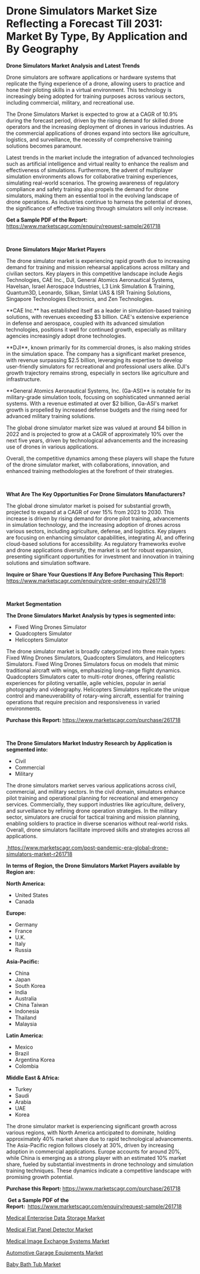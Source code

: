 <p><h1>Drone Simulators Market Size Reflecting a Forecast Till 2031: Market By Type, By Application and By Geography</h1></p><p><strong>Drone Simulators Market Analysis and Latest Trends</strong></p>
<p><p>Drone simulators are software applications or hardware systems that replicate the flying experience of a drone, allowing users to practice and hone their piloting skills in a virtual environment. This technology is increasingly being adopted for training purposes across various sectors, including commercial, military, and recreational use. </p><p>The Drone Simulators Market is expected to grow at a CAGR of 10.9% during the forecast period, driven by the rising demand for skilled drone operators and the increasing deployment of drones in various industries. As the commercial applications of drones expand into sectors like agriculture, logistics, and surveillance, the necessity of comprehensive training solutions becomes paramount. </p><p>Latest trends in the market include the integration of advanced technologies such as artificial intelligence and virtual reality to enhance the realism and effectiveness of simulations. Furthermore, the advent of multiplayer simulation environments allows for collaborative training experiences, simulating real-world scenarios. The growing awareness of regulatory compliance and safety training also propels the demand for drone simulators, making them an essential tool in the evolving landscape of drone operations. As industries continue to harness the potential of drones, the significance of effective training through simulators will only increase.</p></p>
<p><strong>Get a Sample PDF of the Report:&nbsp;</strong> <a href="https://www.marketscagr.com/enquiry/request-sample/261718?utm_campaign=1126&utm_medium=2&utm_source=Github&utm_content=ia&utm_term=31102024&utm_id=drone-simulators">https://www.marketscagr.com/enquiry/request-sample/261718</a></p>
<p>&nbsp;</p>
<p><strong>Drone Simulators Major Market Players</strong></p>
<p><p>The drone simulator market is experiencing rapid growth due to increasing demand for training and mission rehearsal applications across military and civilian sectors. Key players in this competitive landscape include Aegis Technologies, CAE Inc., DJI, General Atomics Aeronautical Systems, Havelsan, Israel Aerospace Industries, L3 Link Simulation & Training, Quantum3D, Leonardo, Silkan, Simlat UAS & ISR Training Solutions, Singapore Technologies Electronics, and Zen Technologies.</p><p>**CAE Inc.** has established itself as a leader in simulation-based training solutions, with revenues exceeding $3 billion. CAE's extensive experience in defense and aerospace, coupled with its advanced simulation technologies, positions it well for continued growth, especially as military agencies increasingly adopt drone technologies.</p><p>**DJI**, known primarily for its commercial drones, is also making strides in the simulation space. The company has a significant market presence, with revenue surpassing $2.5 billion, leveraging its expertise to develop user-friendly simulators for recreational and professional users alike. DJI's growth trajectory remains strong, especially in sectors like agriculture and infrastructure.</p><p>**General Atomics Aeronautical Systems, Inc. (Ga-ASI)** is notable for its military-grade simulation tools, focusing on sophisticated unmanned aerial systems. With a revenue estimated at over $2 billion, Ga-ASI's market growth is propelled by increased defense budgets and the rising need for advanced military training solutions.</p><p>The global drone simulator market size was valued at around $4 billion in 2022 and is projected to grow at a CAGR of approximately 10% over the next five years, driven by technological advancements and the increasing use of drones in various applications.</p><p>Overall, the competitive dynamics among these players will shape the future of the drone simulator market, with collaborations, innovation, and enhanced training methodologies at the forefront of their strategies.</p></p>
<p>&nbsp;</p>
<p><strong>What Are The Key Opportunities For Drone Simulators Manufacturers?</strong></p>
<p><p>The global drone simulator market is poised for substantial growth, projected to expand at a CAGR of over 15% from 2023 to 2030. This increase is driven by rising demand for drone pilot training, advancements in simulation technology, and the increasing adoption of drones across various sectors, including agriculture, defense, and logistics. Key players are focusing on enhancing simulator capabilities, integrating AI, and offering cloud-based solutions for accessibility. As regulatory frameworks evolve and drone applications diversify, the market is set for robust expansion, presenting significant opportunities for investment and innovation in training solutions and simulation software.</p></p>
<p><strong>Inquire or Share Your Questions If Any Before Purchasing This Report:</strong> <a href="https://www.marketscagr.com/enquiry/pre-order-enquiry/261718?utm_campaign=1126&utm_medium=2&utm_source=Github&utm_content=ia&utm_term=31102024&utm_id=drone-simulators">https://www.marketscagr.com/enquiry/pre-order-enquiry/261718</a></p>
<p>&nbsp;</p>
<p><strong>Market Segmentation</strong></p>
<p><strong>The Drone Simulators Market Analysis by types is segmented into:</strong></p>
<p><ul><li>Fixed Wing Drones Simulator</li><li>Quadcopters Simulator</li><li>Helicopters Simulator</li></ul></p>
<p><p>The drone simulator market is broadly categorized into three main types: Fixed Wing Drones Simulators, Quadcopters Simulators, and Helicopters Simulators. Fixed Wing Drones Simulators focus on models that mimic traditional aircraft with wings, emphasizing long-range flight dynamics. Quadcopters Simulators cater to multi-rotor drones, offering realistic experiences for piloting versatile, agile vehicles, popular in aerial photography and videography. Helicopters Simulators replicate the unique control and maneuverability of rotary-wing aircraft, essential for training operations that require precision and responsiveness in varied environments.</p></p>
<p><strong>Purchase this Report:&nbsp;</strong><a href="https://www.marketscagr.com/purchase/261718?utm_campaign=1126&utm_medium=2&utm_source=Github&utm_content=ia&utm_term=31102024&utm_id=drone-simulators">https://www.marketscagr.com/purchase/261718</a></p>
<p>&nbsp;</p>
<p><strong>The Drone Simulators Market Industry Research by Application is segmented into:</strong></p>
<p><ul><li>Civil</li><li>Commercial</li><li>Military</li></ul></p>
<p><p>The drone simulators market serves various applications across civil, commercial, and military sectors. In the civil domain, simulators enhance pilot training and operational planning for recreational and emergency services. Commercially, they support industries like agriculture, delivery, and surveillance by refining drone operation strategies. In the military sector, simulators are crucial for tactical training and mission planning, enabling soldiers to practice in diverse scenarios without real-world risks. Overall, drone simulators facilitate improved skills and strategies across all applications.</p></p>
<p><a href="https://www.marketscagr.com/post-pandemic-era-global-drone-simulators-market-r261718?utm_campaign=1126&utm_medium=2&utm_source=Github&utm_content=ia&utm_term=31102024&utm_id=drone-simulators">&nbsp;https://www.marketscagr.com/post-pandemic-era-global-drone-simulators-market-r261718</a></p>
<p><strong>In terms of Region, the Drone Simulators Market Players available by Region are:</strong></p>
<p>
    <p> <strong> North America: </strong>
        <ul>
            <li>United States</li>
            <li>Canada</li>
        </ul>
        </p> 
    <p> <strong> Europe: </strong>
        <ul>
            <li>Germany</li>
            <li>France</li>
            <li>U.K.</li>
            <li>Italy</li>
            <li>Russia</li>
        </ul>
        </p> 
    <p> <strong> Asia-Pacific: </strong>
        <ul>
            <li>China</li>
            <li>Japan</li>
            <li>South Korea</li>
            <li>India</li>
            <li>Australia</li>
            <li>China Taiwan</li>
            <li>Indonesia</li>
            <li>Thailand</li>
            <li>Malaysia</li>
        </ul>
        </p> 
    <p> <strong> Latin America: </strong>
        <ul>
            <li>Mexico</li>
            <li>Brazil</li>
            <li>Argentina Korea</li>
            <li>Colombia</li>
        </ul>
        </p> 
    <p> <strong> Middle East & Africa: </strong>
        <ul>
            <li>Turkey</li>
            <li>Saudi</li>
            <li>Arabia</li>
            <li>UAE</li>
            <li>Korea</li>
        </ul>
    </p>
    </p>
<p><p>The drone simulator market is experiencing significant growth across various regions, with North America anticipated to dominate, holding approximately 40% market share due to rapid technological advancements. The Asia-Pacific region follows closely at 30%, driven by increasing adoption in commercial applications. Europe accounts for around 20%, while China is emerging as a strong player with an estimated 10% market share, fueled by substantial investments in drone technology and simulation training techniques. These dynamics indicate a competitive landscape with promising growth potential.</p></p>
<p><strong>Purchase this Report: </strong><a href="https://www.marketscagr.com/purchase/261718?utm_campaign=1126&utm_medium=2&utm_source=Github&utm_content=ia&utm_term=31102024&utm_id=drone-simulators">https://www.marketscagr.com/purchase/261718</a></p>
<p>&nbsp;<strong>Get a Sample PDF of the Report:&nbsp;&nbsp;</strong><a href="https://www.marketscagr.com/enquiry/request-sample/261718?utm_campaign=1126&utm_medium=2&utm_source=Github&utm_content=ia&utm_term=31102024&utm_id=drone-simulators">https://www.marketscagr.com/enquiry/request-sample/261718</a></p>
<p><strong></strong></p>
<p><p><a href="https://www.linkedin.com/pulse/global-medical-enterprise-data-storage-market-trends-forecasts-xsf0e?utm_campaign=1126&utm_medium=2&utm_source=Github&utm_content=ia&utm_term=31102024&utm_id=drone-simulators">Medical Enterprise Data Storage Market</a></p><p><a href="https://www.linkedin.com/pulse/comprehensive-medical-flat-panel-detector-market-report-oarke?utm_campaign=1126&utm_medium=2&utm_source=Github&utm_content=ia&utm_term=31102024&utm_id=drone-simulators">Medical Flat Panel Detector Market</a></p><p><a href="https://www.linkedin.com/pulse/medical-image-exchange-systems-market-indicators-size-pi9we?utm_campaign=1126&utm_medium=2&utm_source=Github&utm_content=ia&utm_term=31102024&utm_id=drone-simulators">Medical Image Exchange Systems Market</a></p><p><a href="https://github.com/gdfhhhj/Market-Research-Report-List-6/blob/main/automotive-garage-equipments-market.md?utm_campaign=1126&utm_medium=2&utm_source=Github&utm_content=ia&utm_term=31102024&utm_id=drone-simulators">Automotive Garage Equipments Market</a></p><p><a href="https://issuu.com/reportprime-2/docs/baby-bath-tub-market-size-2030.pptx_6267119e193586?utm_campaign=1126&utm_medium=2&utm_source=Github&utm_content=ia&utm_term=31102024&utm_id=drone-simulators">Baby Bath Tub Market</a></p></p>